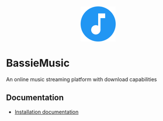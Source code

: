 <p align="center"><img src="web/static/images/icon-192x192.png" width="96" height="96" alt="BassieMusic logo"></p>

# BassieMusic
An online music streaming platform with download capabilities

## Documentation
- [Installation documentation](docs/installation.md)
